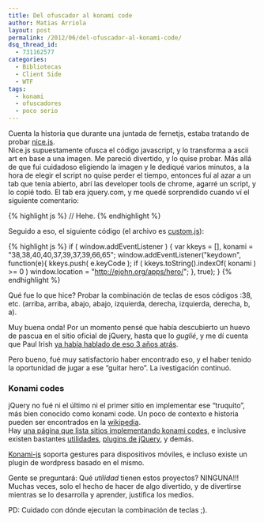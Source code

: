 ```yaml
---
title: Del ofuscador al konami code
author: Matias Arriola
layout: post
permalink: /2012/06/del-ofuscador-al-konami-code/
dsq_thread_id:
  - 731162577
categories:
  - Bibliotecas
  - Client Side
  - WTF
tags:
  - konami
  - ofuscadores
  - poco serio
---
```

Cuenta la historia que durante una juntada de fernetjs, estaba tratando de probar <a href="https://github.com/TShadwell/Nice.js" title="nice.js" target="_blank">nice.js</a>.  
Nice.js supuestamente ofusca el código javascript, y lo transforma a ascii art en base a una imagen. Me pareció divertido, y lo quise probar. Más allá de que fui cuidadoso eligiendo la imagen y le dediqué varios minutos, a la hora de elegir el script no quise perder el tiempo, entonces fuí al azar a un tab que tenía abierto, abrí las developer tools de chrome, agarré un script, y lo copié todo. El tab era jquery.com, y me quedé sorprendido cuando ví el siguiente comentario:

{% highlight js %}
// Hehe.
 {% endhighlight %}

Seguido a eso, el siguiente código (el archivo es <a href="http://jquery.com/files/rocker/scripts/custom.js" target="_blank">custom.js</a>):

{% highlight js %}
if ( window.addEventListener ) {
        var kkeys = [], konami = "38,38,40,40,37,39,37,39,66,65";
        window.addEventListener("keydown", function(e){
                kkeys.push( e.keyCode );
                if ( kkeys.toString().indexOf( konami ) &gt;= 0 )
                        window.location = "http://ejohn.org/apps/hero/";
        }, true);
}
 {% endhighlight %}

Qué fue lo que hice? Probar la combinación de teclas de esos códigos :38, etc. (arriba, arriba, abajo, abajo, izquierda, derecha, izquierda, derecha, b, a).

Muy buena onda! Por un momento pensé que había descubierto un huevo de pascua en el sitio oficial de jQuery, hasta que lo *guglié*, y me dí cuenta que Paul Irish <a href="http://paulirish.com/2009/cornify-easter-egg-with-jquery/" title="jQuery easter egg by paul irish" target="_blank">ya había hablado de eso 3 años atrás</a>. 

Pero bueno, fué muy satisfactorio haber encontrado eso, y el haber tenido la oportunidad de jugar a ese &#8220;guitar hero&#8221;. La ivestigación continuó.

### Konami codes

jQuery no fué ni el último ni el primer sitio en implementar ese &#8220;truquito&#8221;, más bien conocido como konami code. Un poco de contexto e historia pueden ser encontrados en la <a href="http://es.wikipedia.org/wiki/C%C3%B3digo_Konami" title="Código konami - wikipedia" target="_blank">wikipedia</a>.  
Hay <a href="http://konamicodesites.com/" title="konamicodesites.com" target="_blank">una página que lista sitios implementando konami codes</a>, e inclusive existen bastantes <a href="http://snaptortoise.com/konami-js/" title="konami-js" target="_blank">utilidades</a>, <a href="https://github.com/davidcoallier/jquery-konami" title="jquery-konami" target="_blank">plugins de jQuery</a>, y demás.

[Konami-js][1] soporta gestures para dispositivos móviles, e incluso existe un plugin de wordpress basado en el mismo. 

Gente se preguntará: Qué *utilidad* tienen estos proyectos? NINGUNA!!!  
Muchas veces, solo el hecho de hacer de algo divertido, y de divertirse mientras se lo desarrolla y aprender, justifica los medios.

PD: Cuidado con dónde ejecutan la combinación de teclas ;).

 [1]: https://github.com/snaptortoise/konami-js "konami-js en github"
